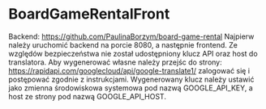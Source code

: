 # BoardGameRentalFront
Backend: https://github.com/PaulinaBorzym/board-game-rental
Najpierw należy uruchomić backend na porcie 8080, a następnie frontend.
Ze względów bezpieczeństwa nie został udostępniony klucz API oraz host do translatora. 
Aby wygenerować własne należy przejśc do strony: https://rapidapi.com/googlecloud/api/google-translate1/ zalogować się i postępować zgodnie z instrukcjami.
Wygenerowany klucz należy ustawić jako zmienna środowiskowa systemowa pod nazwą GOOGLE_API_KEY, a host ze strony pod nazwą GOOGLE_API_HOST.
